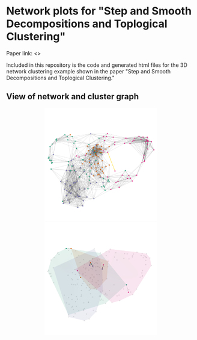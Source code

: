 # Network plots for "Step and Smooth Decompositions and Toplogical Clustering"

Paper link: <>

Included in this repository is the code and generated html files for the 3D network clustering example shown in the paper "Step and Smooth Decompositions and Toplogical Clustering."


## View of network and cluster graph
<p align="center">
	&nbsp;&nbsp;&nbsp;&nbsp;&nbsp;&nbsp;&nbsp;&nbsp;&nbsp;&nbsp;&nbsp;&nbsp;
  <img src="https://github.com/lucianoAvinas/topological-clustering-plots/raw/main/imgs/network_view.png" style="width: 300px; height: 300px;">
    &nbsp;&nbsp;&nbsp;&nbsp;&nbsp;&nbsp;&nbsp;&nbsp;&nbsp;&nbsp;&nbsp;&nbsp;
  <img src="https://github.com/lucianoAvinas/topological-clustering-plots/raw/main/imgs/cluster_view.png" style="width: 300px; height: 300px;">
</p>
